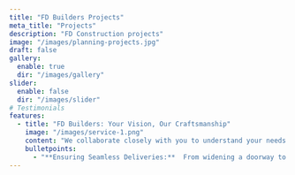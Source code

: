 ```yaml
---
title: "FD Builders Projects"
meta_title: "Projects"
description: "FD Construction projects"
image: "/images/planning-projects.jpg"
draft: false
gallery:
  enable: true
  dir: "/images/gallery"
slider:
  enable: false
  dir: "/images/slider"
# Testimonials
features:
  - title: "FD Builders: Your Vision, Our Craftsmanship"
    image: "/images/service-1.png"
    content: "We collaborate closely with you to understand your needs and deliver exceptional results on every project"
    bulletpoints:
      - "**Ensuring Seamless Deliveries:**  From widening a doorway to installing a custom-built door, we handle the small details that make a big difference, like ensuring your new couch fits perfectly through the entryway.  Your Vision, Our Craftsmanship makes moving day stress-free."
---
```

